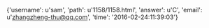 {'username': u'sam', 'path': u'1158/1158.html', 'answer': u'C', 'email': u'zhangzheng-thu@qq.com', 'time': '2016-02-24:11:39:03'}